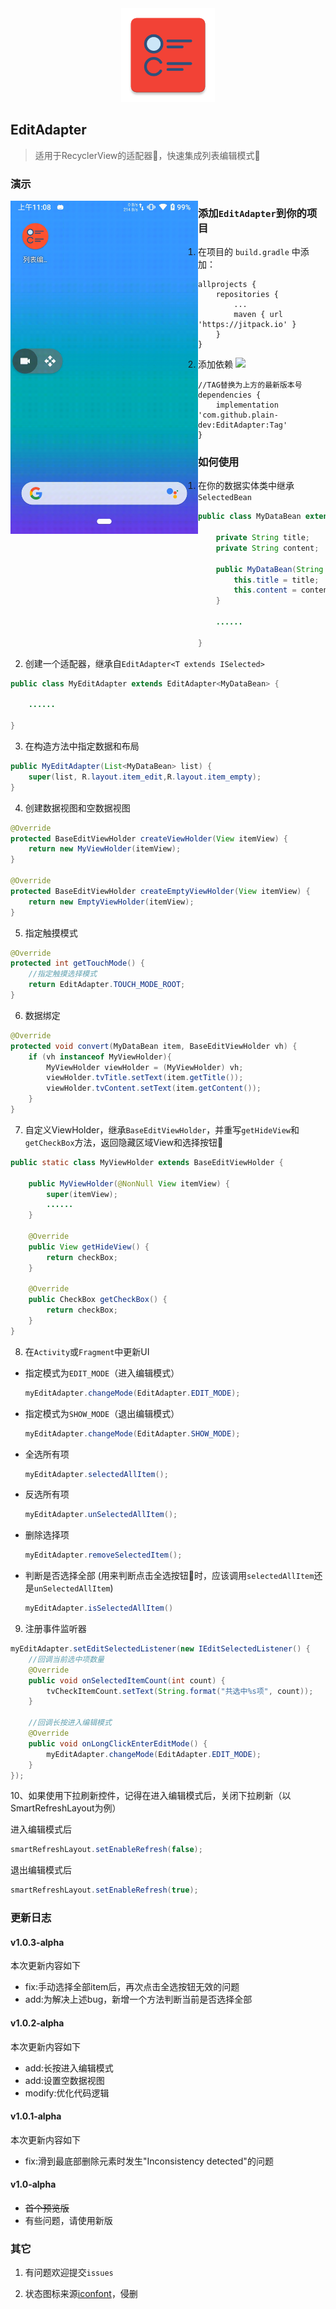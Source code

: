 <div align="center">
  <img src="./app/src/main/ic_launcher-web.png" width='150px' alt="ic_launcher-web">
</div>

## EditAdapter

>适用于RecyclerView的适配器🚥，快速集成列表编辑模式🧾

### 演示

<img src='screenshot/demo.gif' width = '300' style="float:left"   />

### 添加`EditAdapter`到你的项目

1. 在项目的 `build.gradle` 中添加：

```
allprojects {
    repositories {
	    ...
	    maven { url 'https://jitpack.io' }
    }
}
```

2. 添加依赖 [![](https://jitpack.io/v/plain-dev/EditAdapter.svg)](https://jitpack.io/#plain-dev/EditAdapter)

```
//TAG替换为上方的最新版本号
dependencies {
    implementation 'com.github.plain-dev:EditAdapter:Tag'
}
```

### 如何使用

1. 在你的数据实体类中继承`SelectedBean`

```java
public class MyDataBean extends SelectedBean {

    private String title;
    private String content;

    public MyDataBean(String title, String content) {
        this.title = title;
        this.content = content;
    }

  	......
    
}
```

2. 创建一个适配器，继承自`EditAdapter<T extends ISelected>`

```java
public class MyEditAdapter extends EditAdapter<MyDataBean> {
    
  	......
      
}
```

3. 在构造方法中指定数据和布局

```java
public MyEditAdapter(List<MyDataBean> list) {
    super(list, R.layout.item_edit,R.layout.item_empty);
}
```

4. 创建数据视图和空数据视图

```java
@Override
protected BaseEditViewHolder createViewHolder(View itemView) {
    return new MyViewHolder(itemView);
}

@Override
protected BaseEditViewHolder createEmptyViewHolder(View itemView) {
    return new EmptyViewHolder(itemView);
}
```

5. 指定触摸模式

```java
@Override
protected int getTouchMode() {
    //指定触摸选择模式
    return EditAdapter.TOUCH_MODE_ROOT;
}
```

6. 数据绑定

```java
@Override
protected void convert(MyDataBean item, BaseEditViewHolder vh) {
    if (vh instanceof MyViewHolder){
        MyViewHolder viewHolder = (MyViewHolder) vh;
        viewHolder.tvTitle.setText(item.getTitle());
        viewHolder.tvContent.setText(item.getContent());
    }
}
```

7. 自定义ViewHolder，继承`BaseEditViewHolder`，并重写`getHideView`和`getCheckBox`方法，返回隐藏区域View和选择按钮🔘

```java
public static class MyViewHolder extends BaseEditViewHolder {

    public MyViewHolder(@NonNull View itemView) {
        super(itemView);
        ......
    }

    @Override
    public View getHideView() {
        return checkBox;
    }

    @Override
    public CheckBox getCheckBox() {
        return checkBox;
    }
}
```

8. 在`Activity`或`Fragment`中更新UI

  - 指定模式为`EDIT_MODE`（进入编辑模式）

    ```java
    myEditAdapter.changeMode(EditAdapter.EDIT_MODE);
    ```

  - 指定模式为`SHOW_MODE`（退出编辑模式）

    ```java
    myEditAdapter.changeMode(EditAdapter.SHOW_MODE);
    ```

  - 全选所有项

    ```java
    myEditAdapter.selectedAllItem();
    ```

  - 反选所有项

    ```java
    myEditAdapter.unSelectedAllItem();
    ```

  - 删除选择项

    ```java
    myEditAdapter.removeSelectedItem();
    ```

  - 判断是否选择全部 (用来判断点击全选按钮🔘时，应该调用`selectedAllItem`还是`unSelectedAllItem`)

    ```java
    myEditAdapter.isSelectedAllItem()
    ```

9. 注册事件监听器

```java
myEditAdapter.setEditSelectedListener(new IEditSelectedListener() {
  	//回调当前选中项数量
    @Override
    public void onSelectedItemCount(int count) {
        tvCheckItemCount.setText(String.format("共选中%s项", count));
    }
		
  	//回调长按进入编辑模式
    @Override
    public void onLongClickEnterEditMode() {
        myEditAdapter.changeMode(EditAdapter.EDIT_MODE);
    }
});
```

10、如果使用下拉刷新控件，记得在进入编辑模式后，关闭下拉刷新（以SmartRefreshLayout为例）

进入编辑模式后

```java
smartRefreshLayout.setEnableRefresh(false);
```

退出编辑模式后

```java
smartRefreshLayout.setEnableRefresh(true);
```

### 更新日志

#### v1.0.3-alpha

本次更新内容如下

- fix:手动选择全部item后，再次点击全选按钮无效的问题
- add:为解决上述bug，新增一个方法判断当前是否选择全部

#### v1.0.2-alpha

本次更新内容如下

- add:长按进入编辑模式
- add:设置空数据视图
- modify:优化代码逻辑

#### v1.0.1-alpha

本次更新内容如下

- fix:滑到最底部删除元素时发生"Inconsistency detected"的问题

#### v1.0-alpha

- ~~首个预览版~~
- 有些问题，请使用新版

### 其它

1. 有问题欢迎提交`issues`

2. 状态图标来源[iconfont](https://www.iconfont.cn/)，侵删
